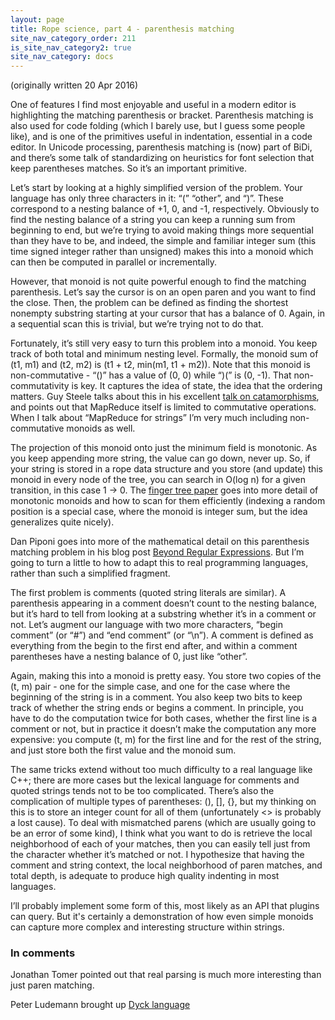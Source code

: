 ```yaml
---
layout: page
title: Rope science, part 4 - parenthesis matching
site_nav_category_order: 211
is_site_nav_category2: true
site_nav_category: docs
---
```


(originally written 20 Apr 2016)

One of features I find most enjoyable and useful in a modern editor is highlighting the matching parenthesis or bracket. Parenthesis matching is also used for code folding (which I barely use, but I guess some people like), and is one of the primitives useful in indentation, essential in a code editor. In Unicode processing, parenthesis matching is (now) part of BiDi, and there’s some talk of standardizing on heuristics for font selection that keep parentheses matches. So it’s an important primitive.

Let’s start by looking at a highly simplified version of the problem. Your language has only three characters in it: “(” “other”, and “)”. These correspond to a nesting balance of +1, 0, and -1, respectively. Obviously to find the nesting balance of a string you can keep a running sum from beginning to end, but we’re trying to avoid making things more sequential than they have to be, and indeed, the simple and familiar integer sum (this time signed integer rather than unsigned) makes this into a monoid which can then be computed in parallel or incrementally.

However, that monoid is not quite powerful enough to find the matching parenthesis. Let’s say the cursor is on an open paren and you want to find the close. Then, the problem can be defined as finding the shortest nonempty substring starting at your cursor that has a balance of 0. Again, in a sequential scan this is trivial, but we’re trying not to do that.

Fortunately, it’s still very easy to turn this problem into a monoid. You keep track of both total and minimum nesting level. Formally, the monoid sum of (t1, m1) and (t2, m2) is (t1 + t2, min(m1, t1 + m2)). Note that this monoid is non-commutative - “()” has a value of (0, 0) while “)(” is (0, -1). That non-commutativity is key. It captures the idea of state, the idea that the ordering matters. Guy Steele talks about this in his excellent [talk on catamorphisms](https://groups.csail.mit.edu/mac/users/gjs/6.945/readings/MITApril2009Steele.pdf), and points out that MapReduce itself is limited to commutative operations. When I talk about “MapReduce for strings” I’m very much including non-commutative monoids as well.

The projection of this monoid onto just the minimum field is monotonic. As you keep appending more string, the value can go down, never up. So, if your string is stored in a rope data structure and you store (and update) this monoid in every node of the tree, you can search in O(log n) for a given transition, in this case 1 -> 0. The [finger tree paper](http://www.staff.city.ac.uk/~ross/papers/FingerTree.html) goes into more detail of monotonic monoids and how to scan for them efficiently (indexing a random position is a special case, where the monoid is integer sum, but the idea generalizes quite nicely).

Dan Piponi goes into more of the mathematical detail on this parenthesis matching problem in his blog post [Beyond Regular Expressions](http://blog.sigfpe.com/2009/01/beyond-regular-expressions-more.html). But I’m going to turn a little to how to adapt this to real programming languages, rather than such a simplified fragment.

The first problem is comments (quoted string literals are similar). A parenthesis appearing in a comment doesn’t count to the nesting balance, but it’s hard to tell from looking at a substring whether it’s in a comment or not. Let’s augment our language with two more characters, “begin comment” (or “#”) and “end comment” (or “\n”). A comment is defined as everything from the begin to the first end after, and within a comment parentheses have a nesting balance of 0, just like “other”.

Again, making this into a monoid is pretty easy. You store two copies of the (t, m) pair - one for the simple case, and one for the case where the beginning of the string is in a comment. You also keep two bits to keep track of whether the string ends or begins a comment. In principle, you have to do the computation twice for both cases, whether the first line is a comment or not, but in practice it doesn’t make the computation any more expensive: you compute (t, m) for the first line and for the rest of the string, and just store both the first value and the monoid sum.

The same tricks extend without too much difficulty to a real language like C++; there are more cases but the lexical language for comments and quoted strings tends not to be too complicated. There’s also the complication of multiple types of parentheses: (), [], {}, but my thinking on this is to store an integer count for all of them (unfortunately <> is probably a lost cause). To deal with mismatched parens (which are usually going to be an error of some kind), I think what you want to do is retrieve the local neighborhood of each of your matches, then you can easily tell just from the character whether it’s matched or not. I hypothesize that having the comment and string context, the local neighborhood of paren matches, and total depth, is adequate to produce high quality indenting in most languages.

I’ll probably implement some form of this, most likely as an API that plugins can query. But it's certainly a demonstration of how even simple monoids can capture more complex and interesting structure within strings.﻿

### In comments

Jonathan Tomer pointed out that real parsing is much more interesting than just paren
matching.

Peter Ludemann brought up [Dyck language](https://en.wikipedia.org/wiki/Dyck_language)
